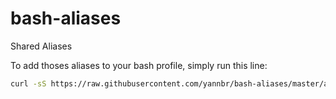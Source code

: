 # bash-aliases
Shared Aliases

To add thoses aliases to your bash profile, simply run this line:
```bash
curl -sS https://raw.githubusercontent.com/yannbr/bash-aliases/master/aliases >> ~/.bash_profile
```
